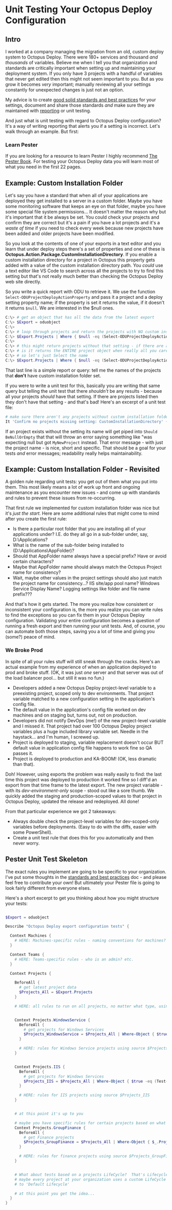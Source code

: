 
# Unit Testing Your Octopus Deploy Configuration

## Intro
I worked at a company managing the migration from an old, custom deploy system to Octopus Deploy.  There were 180+ services and thousand *and thousands* of variables.  Believe me when I tell you that organization and standards are critically important when setting up and maintaining your deployment system.  If you only have 3 projects with a handful of variables that never get edited then this might not seem important to you.  But as you grow it becomes *very* important; manually reviewing all your settings constantly for unexpected changes is just not an option.

My advice is to create [good solid standards and best practices](BestPracticesTestingRules.md) for your settings, document and share those standards *and* make sure they are maintained with [reporting](DetailsAndReporting.md) or unit testing.

And just what is unit testing with regard to Octopus Deploy configuration?  It's a way of writing reporting that alerts you if a setting is incorrect.  Let's walk through an example.  But first:

### Learn Pester
If you are looking for a resource to learn Pester I highly recommend [The Pester Book](https://leanpub.com/pesterbook).  For testing your Octopus Deploy data you will learn most of what you need in the first 22 pages.


## Example: Custom Installation Folder
Let's say you have a standard that when all of your applications are deployed they get installed to a server in a custom folder.  Maybe you have some monitoring software that keeps an eye on that folder, maybe you have some special file system permissions... It doesn't matter the reason why but it's important that it be always be set.  You could check your projects and confirm they are correct but it's a pain if you have a lot projects and it's a *waste of time* if you need to check every week because new projects have been added and older projects have been modified.

So you look at the contents of one of your exports in a text editor and you learn that under deploy steps there's a set of properties and one of these is **Octopus.Action.Package.CustomInstallationDirectory**.  If you enable a custom installation directory for a project in Octopus this property gets added with a value of the custom installation directory path.  You *could* use a text editor like VS Code to search across all the projects to try to find this setting but that's not really much better than checking the Octopus Deploy web site directly.

So you write a quick report with ODU to retrieve it.  We use the function `Select-ODUProjectDeployActionProperty` and pass it a project and a deploy setting property name; if the property is set it returns the value, if it doesn't it returns `$null`.  We are interested in the $null ones.

```PowerShell
C:\> # get an object that has all the data from the latest export
C:\> $Export = oduobject
C:\>
C:\> # loop through projects and return the projects with NO custom install folder (i.e. it returns $null)
C:\> $Export.Projects | Where { $null -eq (Select-ODUProjectDeployActionProperty $_ 'Octopus.Action.Package.CustomInstallationDirectory') }
C:\>
C:\> # this might return projects without that setting - if there are any - but the key thing to note
C:\> # is it returns the ENTIRE project object when really all you care about is the name
C:\> # so let's just Select the name
C:\> $Export.Projects | Where { $null -eq (Select-ODUProjectDeployActionProperty $_ 'Octopus.Action.Package.CustomInstallationDirectory') } | Select Name
```

That last line is a simple report or query: tell me the names of the projects that **don't** have custom installation folder set.

If you were to write a unit test for this, basically you are writing that same query but telling the unit test that there *shouldn't* be any results - because all your projects *should* have that setting.  If there are projects listed then they don't have that setting - and that's bad!  Here's an excerpt of a unit test file:

```PowerShell
# make sure there aren't any projects without custom installation folder set
It 'Confirm no projects missing setting: CustomInstallationDirectory' { $Export.Projects | Where { $null -eq (Select-ODUProjectDeployActionProperty $_ 'Octopus.Action.Package.CustomInstallationDirectory') } | Select Name } | Should BeNullOrEmpty }
```
If an project exists without the setting its name will get piped into `Should BeNullOrEmpty` that that will throw an error saying something like "was expecting null but got `MyNewProject` instead.  That error message - with just the project name - is nice, short and specific.  That should be a goal for your tests *and* error messages; readability really helps maintainability.


## Example: Custom Installation Folder - Revisited

A golden rule regarding unit tests: you get out of them what you put into them.  This most likely means a lot of work up front and ongoing maintenance as you encounter new issues - and come up with standards and rules to prevent these issues from re-occurring.

That first rule we implemented for custom installation folder was nice but it's *just the start*.  Here are some additional rules that might come to mind after you create the first rule:
* Is there a particular root folder that you are installing all of your applications under?  I.E. do they all go in a sub-folder under, say, D:\Applications?
* What is the name of the sub-folder being installed to (D:\Applications\AppFolder)?
* Should that AppFolder name always have a special prefix?  Have or avoid certain characters?
* Maybe that AppFolder name should always match the Octopus Project name for consistency?
* Wait, maybe other values in the project settings should also just match the project name for consistency...?  IIS site/app pool name?  Windows Service Display Name?  Logging settings like folder and file name prefix???

And that's how it gets started.  The more you realize how consistent or inconsistent your configuration is, the more you realize you can write rules to find the exceptions so you can fix them in your Octopus Deploy configuration.  Validating your entire configuration becomes a question of running a fresh export and then running your unit tests.  And, of course, you can automate both those steps, saving you a lot of time and giving you (some?) peace of mind.


### We Broke Prod

In spite of all your rules stuff will still sneak through the cracks.  Here's an actual example from my experience of when an application deployed to prod and broke stuff.  (OK, it was just *one* server and that server was out of the load balancer pool... but still it was no fun.)
* Developers added a new Octopus Deploy project-level variable to a preexisting project, scoped only to dev environments.  That project variable matched to a new configuration setting in the application's config file.
* The default value in the application's config file worked on dev machines and on staging but, turns out, not on production.
* Developers did not notify DevOps (me!) of the new project-level variable and I missed it.  That project had over 100 Octopus Deploy project variables plus a huge included library variable set.  Needle in the haystack... and I'm human, I screwed up.
* Project is deployed to staging, variable replacement doesn't occur BUT default value in application config file happens to work fine so QA passes it.
* Project is deployed to production and KA-BOOM!  (OK, less dramatic than that).

Doh!  However, using exports the problem was really easily to find: the last time this project was deployed to production it worked fine so I diff'd an export from that time frame to the latest export.  The new project variable - with its *dev-environment-only* scope - stood out like a sore thumb.  We quickly added the staging and production-scoped values to that project in Octopus Deploy, updated the release and redeployed.  All done!

From that particular experience we got 2 takeaways:
* Always double check the project-level variables for dev-scoped-only variables before deployments.  (Easy to do with the diffs, easier with some PowerShell).
* Create a unit test rule that does this for you automatically and then never worry.


## Pester Unit Test Skeleton

The exact rules you implement are going to be specific to your organization.  I've put some thoughts in the [standards and best practices](BestPracticesTestingRules.md) doc - and please feel free to contribute your own!  But ultimately your Pester file is going to look fairly different from everyone elses.

Here's a short excerpt to get you thinking about how you might structure your tests:

```PowerShell

$Export = oduobject

Describe "Octopus Deploy export configuration tests" {

  Context Machines {
    # HERE: Machines-specific rules - naming conventions for machines? etc.
  }

  Context Teams {
    # HERE: Teams-specific rules - who is an admin? etc.
  }

  Context Projects {

    BeforeAll {
      # get latest project data
      $Projects_All = $Export.Projects
    }

    # HERE: all rules to run on all projects, no matter what type, using source $Projects_All


    Context Projects.WindowsService {
      BeforeAll {
        # get projects for Windows Services
        $Projects_WindowsService = $Projects_All | Where-Object { $true -eq (Test-ODUProjectDeployWindowsService -Project $_)}
      }

      # HERE: rules for Windows Service projects using source $Projects_WindowsService
    }


    Context Projects.IIS {
      BeforeAll {
        # get projects for Windows Services
        $Projects_IIS = $Projects_All | Where-Object { $true -eq (Test-ODUProjectDeployIISSite -Project $_)}
      }

      # HERE: rules for IIS projects using source $Projects_IIS
    }


    # at this point it's up to you

    # maybe you have specific rules for certain projects based on what project group they are in?
    Context Projects.GroupFinance {
      BeforeAll {
        # get Finance projects
        $Projects_GroupFinance = $Projects_All | Where-Object { $_.ProjectGroupName -eq 'Finance'}
      }

      # HERE: rules for finance projects using source $Projects_GroupFinance
    }


    # What about tests based on a projects LifeCycle?  That's LifecycleName
    # maybe every project at your organization uses a custom LifeCycle and so nothing should be set
    # to 'Default Lifecycle'

    # at this point you get the idea...
  }
}
```
